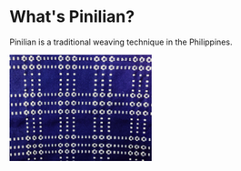 # What's Pinilian?
Pinilian is a traditional weaving technique in the Philippines. 

<img src="/visualization/PinilianWeaving.jpg" width="250">
